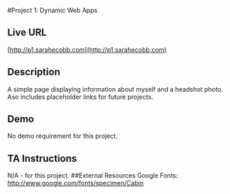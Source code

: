 #Project 1: Dynamic Web Apps  
## Live URL  
[http://p1.sarahecobb.com](http://p1.sarahecobb.com)  
## Description  
A simple page displaying information about myself and a headshot photo. Aso includes placeholder links for future projects.  
## Demo  
No demo requirement for this project.
## TA Instructions  
N/A - for this project.
##External Resources
Google Fonts: http://www.google.com/fonts/specimen/Cabin